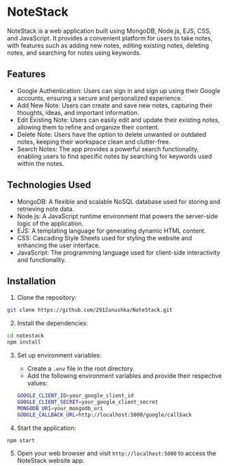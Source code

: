 # NoteStack
NoteStack is a web application built using MongoDB, Node.js, EJS, CSS, and JavaScript. It provides a convenient platform for users to take notes, with features such as adding new notes, editing existing notes, deleting notes, and searching for notes using keywords.

## Features

- Google Authentication: Users can sign in and sign up using their Google accounts, ensuring a secure and personalized experience.
- Add New Note: Users can create and save new notes, capturing their thoughts, ideas, and important information.
- Edit Existing Note: Users can easily edit and update their existing notes, allowing them to refine and organize their content.
- Delete Note: Users have the option to delete unwanted or outdated notes, keeping their workspace clean and clutter-free.
- Search Notes: The app provides a powerful search functionality, enabling users to find specific notes by searching for keywords used within the notes.

## Technologies Used

- MongoDB: A flexible and scalable NoSQL database used for storing and retrieving note data.
- Node.js: A JavaScript runtime environment that powers the server-side logic of the application.
- EJS: A templating language for generating dynamic HTML content.
- CSS: Cascading Style Sheets used for styling the website and enhancing the user interface.
- JavaScript: The programming language used for client-side interactivity and functionality.

## Installation

1. Clone the repository:

```bash
git clone https://github.com/2912anushka/NoteStack.git
```

2. Install the dependencies:

```bash
cd notestack
npm install
```

3. Set up environment variables:

   - Create a `.env` file in the root directory.
   - Add the following environment variables and provide their respective values:

   ```bash
   GOOGLE_CLIENT_ID=your_google_client_id
   GOOGLE_CLIENT_SECRET=your_google_client_secret
   MONGODB_URI=your_mongodb_uri
   GOOGLE_CALLBACK_URL=http://localhost:5000/google/callback
   ```

4. Start the application:

```bash
npm start
```

5. Open your web browser and visit `http://localhost:5000` to access the NoteStack website app.
